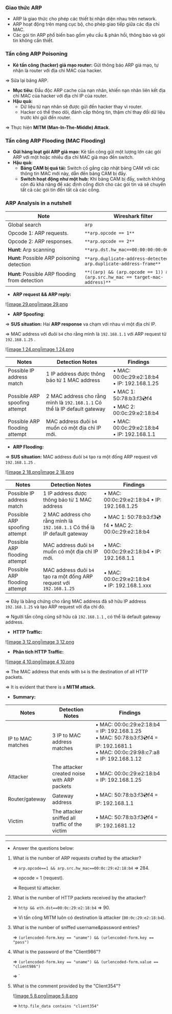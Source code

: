 ### **Giao thức ARP**

- ARP là giao thức cho phép các thiết bị nhận diện nhau trên network.
- ARP hoạt động trên mạng cục bộ, cho phép giao tiếp giữa các địa chỉ MAC.
- Các gói tin ARP phổ biến bao gồm yêu cầu & phản hồi, thông báo và gói tin không cần thiết.

### **Tấn công ARP Poisoning**

- **Kẻ tấn công (hacker) giả mạo router:** Gửi thông báo ARP giả mạo, tự nhận là router với địa chỉ MAC của hacker.

⇒ Sửa lại bảng ARP.

- **Mục tiêu:** Đầu độc ARP cache của nạn nhân, khiến nạn nhân liên kết địa chỉ MAC của hacker với địa chỉ IP của router.
- **Hậu quả:**
    - Dữ liệu từ nạn nhân sẽ được gửi đến hacker thay vì router.
    - Hacker có thể theo dõi, đánh cắp thông tin, thậm chí thay đổi dữ liệu trước khi gửi đến router.

⇒ Thực hiện **MITM (Man-In-The-Middle) Attack**.

### Tấn công ARP Flooding (MAC Flooding)

- **Gửi hàng loạt gói ARP giả mạo:** Kẻ tấn công gửi một lượng lớn các gói ARP với một hoặc nhiều địa chỉ MAC giả mạo đến switch.
- **Hậu quả:**
    - **Bảng CAM bị quá tải:** Switch cố gắng cập nhật bảng CAM với các thông tin MAC mới này, dẫn đến bảng CAM bị đầy.
    - **Switch hoạt động như một hub:** Khi bảng CAM bị đầy, switch không còn đủ khả năng để xác định cổng đích cho các gói tin và sẽ chuyển tất cả các gói tin đến tất cả các cổng.

### ARP Analysis in a nutshell

|Note|Wireshark filter|
|---|---|
|Global search|`arp`|
|Opcode 1: ARP requests.|`**arp.opcode == 1**`|
|Opcode 2: ARP responses.|`**arp.opcode == 2**`|
|**Hunt:** Arp scanning|`**arp.dst.hw_mac==00:00:00:00:00:00**`|
|**Hunt:** Possible ARP poisoning detection|`**arp.duplicate-address-detected or arp.duplicate-address-frame**`|
|**Hunt:** Possible ARP flooding from detection|`**((arp) && (arp.opcode == 1)) && (arp.src.hw_mac == target-mac-address)**`|

- **ARP request && ARP reply:**

![[image 29.png|image 29.png](../../../../../../../Image/image%2029.png)

- **ARP Spoofing:**

⇒ **SUS situation:** Hai **ARP response** va chạm với nhau vì một địa chỉ IP.

⇒ MAC address với đuôi `b4` cho rằng mình là `192.168.1.1` với ARP request từ `192.168.1.25` .

![[image 1 24.png|image 1 24.png](../../../../../../../Image/image%201%2024.png)

|Notes|Detection Notes|Findings|
|---|---|---|
|Possible IP address match|1 IP address được thông báo từ 1 MAC address|• MAC: 00:0c:29:e2:18:b4  <br>• IP: 192.168.1.25|
|Possible ARP spoofing attempt|2 MAC address cho rằng mình là `192.168.1.1` Có thể là IP default gateway|• MAC 1: 50:78:b3:f3:cd:f4  <br>• MAC 2: 00:0c:29:e2:18:b4|
|Possible ARP flooding attempt|MAC address đuôi `b4` muốn có một địa chỉ IP mới.|• MAC: 00:0c:29:e2:18:b4  <br>• IP: 192.168.1.1|

- **ARP Flooding:**

⇒ **SUS situation:** MAC address đuôi `b4` tạo ra một đống ARP request với `192.168.1.25` .

![[image 2 18.png|image 2 18.png](../../../../../../../Image/image%202%2018.png)

|Notes|Detection Notes|Findings|
|---|---|---|
|Possible IP address match|1 IP address được thông báo từ 1 MAC address|• MAC: 00:0c:29:e2:18:b4 • IP: 192.168.1.25|
|Possible ARP spoofing attempt|2 MAC address cho rằng mình là `192.168.1.1` Có thể là IP default gateway|• MAC 1: 50:78:b3:f3:cd:f4 • MAC 2: 00:0c:29:e2:18:b4|
|Possible ARP flooding attempt|MAC address đuôi `b4` muốn có một địa chỉ IP mới.|• MAC: 00:0c:29:e2:18:b4 • IP: 192.168.1.1|
|Possible ARP flooding attempt|MAC address đuôi `b4` tạo ra một đống ARP request với `192.168.1.25`|• MAC: 00:0c:29:e2:18:b4  <br>• IP: 192.168.1.xxx|

⇒ Đây là bằng chứng cho rằng MAC address đã sỡ hữu IP address `192.168.1.25` và tạo ARP request với địa chỉ đó.

⇒ Người tấn công cũng sỡ hữu cả `192.168.1.1` , có thể là default gateway address.

- **HTTP Traffic:**

![[image 3 12.png|image 3 12.png](../../../../../../../Image/image%203%2012.png)

- **Phân tích HTTP Traffic:**

![[image 4 10.png|image 4 10.png](../../../../../../../Image/image%204%2010.png)

⇒ The MAC address that ends with `b4` is the destination of all HTTP packets.

⇒ It is evident that there is a **MITM attack.**

- **Summary:**

|Notes|Detection Notes|Findings|
|---|---|---|
|IP to MAC matches|3 IP to MAC address matches|• MAC: 00:0c:29:e2:18:b4 = IP: 192.168.1.25  <br>• MAC: 50:78:b3:f3:cd:f4 = IP: 192.1681.1  <br>• MAC: 00:0c:29:98:c7:a8 = IP: 192.168.1.12|
|Attacker|The attacker created noise with ARP packets|• MAC: 00:0c:29:e2:18:b4 = IP: 192.168.1.25|
|Router/gateway|Gateway address|• MAC: 50:78:b3:f3:cd:f4 = IP: 192.168.1.1|
|Victim|The attacker sniffed all traffic of the victim|• MAC: 50:78:b3:f3:cd:f4 = IP: 192.1681.12|

---

- Answer the questions below:

1. What is the number of ARP requests crafted by the attacker?
    
    ⇒ `arp.opcode==1 && arp.src.hw_mac==00:0c:29:e2:18:b4` ⇒ 284.
    
    ⇒ opcode = 1 (request).
    
    ⇒ Request từ attacker.
    
2. What is the number of HTTP packets received by the attacker?
    
    ⇒ `http && eth.dst==00:0c:29:e2:18:b4` ⇒ 90.
    
    ⇒ Vì tấn công MITM luôn có destination là attacker (`00:0c:29:e2:18:b4`).
    
3. What is the number of sniffed username&password entries?
    
    ⇒ `(urlencoded-form.key == "uname") && (urlencoded-form.key == "pass")`
    
4. What is the password of the "Client986"?
    
    ⇒ `(urlencoded-form.key == "uname") && (urlencoded-form.value == "client986")`
    
    ⇒ `
    
5. What is the comment provided by the "Client354"?
    
    ![[image 5 8.png|image 5 8.png](../../../../../../../Image/image%205%208.png)
    
    ⇒ `http.file_data contains "client354"`